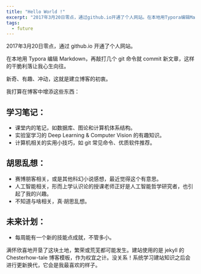 ```yaml
---
title: "Hello World !"
excerpt: "2017年3月20日零点，通过github.io开通了个人网站。在本地用Typora编辑Markdown，再敲打几个git命令就commit新文章，这样的干脆利落让我心生向往。新奇、有趣、冲动，这就是建立博客的初衷……"
tags: 
  - future
---
```




2017年3月20日零点，通过 github.io 开通了个人网站。

在本地用 Typora 编辑 Markdown，再敲打几个 git 命令就 commit 新文章，这样的干脆利落让我心生向往。

新奇、有趣、冲动，这就是建立博客的初衷。



我打算在博客中增添这些东西：

## **学习笔记：**

* 课堂内的笔记，如数据库、图论和计算机体系结构。
* 实验室学习的 Deep Learning & Computer Vision 的有趣知识。
* 计算机相关的实用小技巧，如 git 常见命令、优质软件推荐。

## **胡思乱想：**

* 赛博朋客相关，或是其他科幻小说感想，最近觉得这个有意思。
* 人工智能相关，形而上学认识论的授课老师正好是人工智能哲学研究者，也引起了我的兴趣。
* 不知道与啥相关，真·胡思乱想。

## **未来计划：**

* 每周能有一个新的技能点成就，不管多小。


满怀欣喜地开垦了这块土地，繁荣或荒芜都可能发生。建站使用的是 jekyll 的 Chesterhow-tale 博客模板，作为权宜之计。没关系！系统学习建站知识之后会进行更新换代，它会是我最喜欢的样子。

